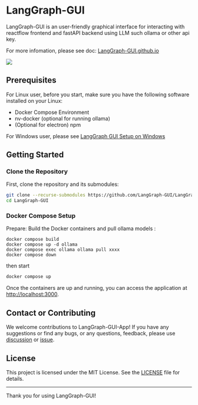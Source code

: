 # LangGraph-GUI

LangGraph-GUI is an user-friendly graphical interface for interacting with reactflow frontend and fastAPI backend using LLM such ollama or other api key.

For more infomation, please see doc: [LangGraph-GUI.github.io](https://LangGraph-GUI.github.io)

![](https://langgraph-gui.github.io/cover.webp)

## Prerequisites

For Linux user, before you start, make sure you have the following software installed on your Linux:

- Docker Compose Environment
- nv-docker (optional for running ollama)
- (Optional for electron) npm

For Windows user, please see [LangGraph GUI Setup on Windows](https://langgraph-gui.github.io/Others/Windows)

## Getting Started

### Clone the Repository

First, clone the repository and its submodules:

```bash
git clone --recurse-submodules https://github.com/LangGraph-GUI/LangGraph-GUI.git
cd LangGraph-GUI
```

### Docker Compose Setup

Prepare: Build the Docker containers and pull ollama models :
```base
docker compose build
docker compose up -d ollama
docker compose exec ollama ollama pull xxxx
docker compose down
```

then start 
```bash
docker compose up
```

Once the containers are up and running, you can access the application at [http://localhost:3000](http://localhost:3000).


## Contact or Contributing

We welcome contributions to LangGraph-GUI-App! If you have any suggestions or find any bugs, or any questions, feedback, please use [discussion](https://github.com/LangGraph-GUI/LangGraph-GUI/discussions) or [issue](https://github.com/LangGraph-GUI/LangGraph-GUI/issues).

## License

This project is licensed under the MIT License. See the [LICENSE](LICENSE) file for details.

---

Thank you for using LangGraph-GUI!
